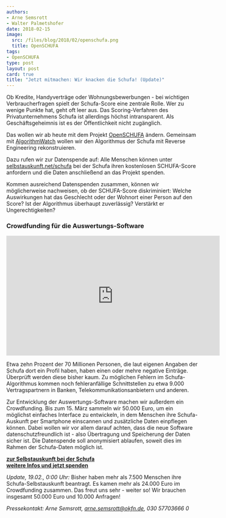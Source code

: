 ```yaml
---
authors: 
- Arne Semsrott
- Walter Palmetshofer
date: 2018-02-15
image:
  src: /files/blog/2018/02/openschufa.png
  title: OpenSCHUFA
tags:
- OpenSCHUFA
type: post
layout: post
card: true
title: "Jetzt mitmachen: Wir knacken die Schufa! (Update)" 
---
```


Ob Kredite, Handyverträge oder Wohnungsbewerbungen - bei wichtigen Verbraucherfragen spielt der Schufa-Score eine zentrale Rolle. Wer zu wenige Punkte hat, geht oft leer aus. Das Scoring-Verfahren des Privatunternehmens Schufa ist allerdings höchst intransparent. Als Geschäftsgeheimnis ist es der Öffentlichkeit nicht zugänglich.

Das wollen wir ab heute mit dem Projekt <a href="http://openschufa.de">OpenSCHUFA</a> ändern. Gemeinsam mit <a href="https://algorithmwatch.org/de/">AlgorithmWatch</a> wollen wir den Algorithmus der Schufa mit Reverse Engineering rekonstruieren. 

Dazu rufen wir zur Datenspende auf: Alle Menschen können unter <a href="https://selbstauskunft.net/schufa">selbstauskunft.net/schufa</a> bei der Schufa ihren kostenlosen SCHUFA-Score anfordern und die Daten anschließend an das Projekt spenden.

Kommen ausreichend Datenspenden zusammen, können wir möglicherweise nachweisen, ob der SCHUFA-Score diskriminiert: Welche Auswirkungen hat das Geschlecht oder der Wohnort einer Person auf den Score? Ist der Algorithmus überhaupt zuverlässig? Verstärkt er Ungerechtigkeiten? 

<h3>Crowdfunding für die Auswertungs-Software</h3>

<iframe width="560" height="315" src="https://www.youtube-nocookie.com/embed/HBsD8BdXSCY?rel=0" frameborder="0" allow="autoplay; encrypted-media" allowfullscreen></iframe>

Etwa zehn Prozent der 70 Millionen Personen, die laut eigenen Angaben der Schufa dort ein Profil haben, haben einen oder mehre negative Einträge. Überprüft werden diese bisher kaum. Zu möglichen Fehlern im Schufa-Algorithmus kommen noch fehleranfällige Schnittstellen zu etwa 9.000 Vertragspartnern in Banken, Telekommunikationsanbietern und anderen. 

Zur Entwicklung der Auswertungs-Software machen wir außerdem ein Crowdfunding. Bis zum 15. März sammeln wir 50.000 Euro, um ein möglichst einfaches Interface zu entwickeln, in dem Menschen ihre Schufa-Auskunft per Smartphone einscannen und zusätzliche Daten einpflegen können. Dabei wollen wir vor allem darauf achten, dass die neue Software datenschutzfreundlich ist - also Übertragung und Speicherung der Daten sicher ist. Die Datenspende soll anonymisiert ablaufen, soweit dies im Rahmen der Schufa-Daten möglich ist.

<strong><a href="https://selbstauskunft.net/schufa">zur Selbstauskunft bei der Schufa</a><br>
<a href="http://openschufa.de">weitere Infos und jetzt spenden</a></strong>

<i>Update, 19.02., 0:00 Uhr:</i> Bisher haben mehr als 7.500 Menschen ihre Schufa-Selbstauskunft beantragt. Es kamen mehr als 24.000 Euro im Crowdfunding zusammen. Das freut uns sehr - weiter so! Wir brauchen insgesamt 50.000 Euro und 10.000 Anfragen!

<i>Pressekontakt: Arne Semsrott, arne.semsrott@okfn.de, 030 57703666 0</i>
